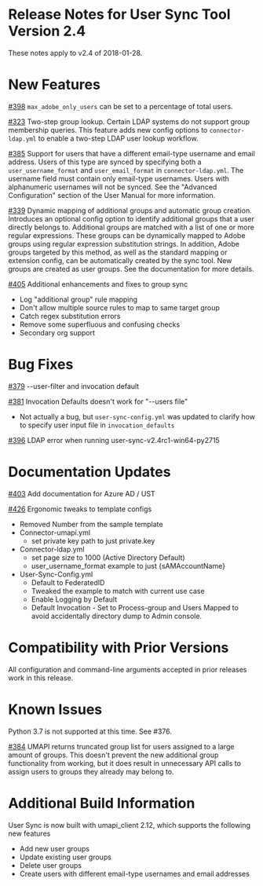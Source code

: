 # Release Notes for User Sync Tool Version 2.4

These notes apply to v2.4 of 2018-01-28.

# New Features

[#398](https://github.com/adobe-apiplatform/user-sync.py/issues/398) `max_adobe_only_users` can be set to a percentage of total users.

[#323](https://github.com/adobe-apiplatform/user-sync.py/issues/323) Two-step group lookup.  Certain LDAP systems do not support group membership queries.  This feature adds new config options to `connector-ldap.yml` to enable a two-step LDAP user lookup workflow.

[#385](https://github.com/adobe-apiplatform/user-sync.py/issues/385) Support for users that have a different email-type username and email address.  Users of this type are synced by specifying both a `user_username_format` and `user_email_format` in `connector-ldap.yml`.  The username field must contain only email-type usernames.  Users with alphanumeric usernames will not be synced.  See the "Advanced Configuration" section of the User Manual for more information.

[#339](https://github.com/adobe-apiplatform/user-sync.py/issues/339) Dynamic mapping of additional groups and automatic group creation.  Introduces an optional config option to identify additional groups that a user directly belongs to.  Additional groups are matched with a list of one or more regular expressions.  These groups can be dynamically mapped to Adobe groups using regular expression substitution strings.  In addition, Adobe groups targeted by this method, as well as the standard mapping or extension config, can be automatically created by the sync tool.  New groups are created as user groups.  See the documentation for more details.

[#405](https://github.com/adobe-apiplatform/user-sync.py/pull/405) Additional enhancements and fixes to group sync
* Log "additional group" rule mapping
* Don't allow multiple source rules to map to same target group
* Catch regex substitution errors
* Remove some superfluous and confusing checks
* Secondary org support

# Bug Fixes

[#379](https://github.com/adobe-apiplatform/user-sync.py/issues/379) --user-filter and invocation default

[#381](https://github.com/adobe-apiplatform/user-sync.py/issues/381) Invocation Defaults doesn't work for "--users file"
* Not actually a bug, but `user-sync-config.yml` was updated to clarify how to specify user input file in `invocation_defaults`

[#396](https://github.com/adobe-apiplatform/user-sync.py/issues/396) LDAP error when running user-sync-v2.4rc1-win64-py2715

# Documentation Updates

[#403](https://github.com/adobe-apiplatform/user-sync.py/issues/403) Add documentation for Azure AD / UST

[#426](https://github.com/adobe-apiplatform/user-sync.py/pull/426) Ergonomic tweaks to template configs
* Removed Number from the sample template
* Connector-umapi.yml
  - set private key path to just private.key
* Connector-ldap.yml
  - set page size to 1000 (Active Directory Default)
  - user\_username\_format example to just {sAMAccountName}
* User-Sync-Config.yml
  - Default to FederatedID
  - Tweaked the example to match with current use case
  - Enable Logging by Default
  - Default Invocation - Set to Process-group and Users Mapped to avoid accidentally directory dump to Admin console.

# Compatibility with Prior Versions

All configuration and command-line arguments accepted in prior releases work in this release.

# Known Issues

Python 3.7 is not supported at this time.  See #376.

[#384](https://github.com/adobe-apiplatform/user-sync.py/issues/384) UMAPI returns truncated group list for users assigned to a large amount of groups.  This doesn't prevent the new additional group functionality from working, but it does result in unnecessary API calls to assign users to groups they already may belong to.

# Additional Build Information

User Sync is now built with umapi\_client 2.12, which supports the following new features
* Add new user groups
* Update existing user groups
* Delete user groups
* Create users with different email-type usernames and email addresses
